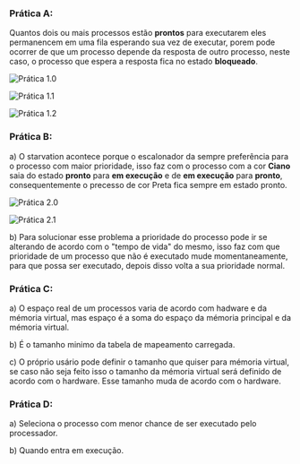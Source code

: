 ### Prática A:

Quantos dois ou mais processos estão **prontos** para executarem eles permanencem
em uma fila esperando sua vez de executar, porem pode ocorrer de que um processo depende
da resposta de outro processo, neste caso, o processo que espera a resposta fica no estado
**bloqueado**.

![Prática 1.0](https://github.com/hermino/Hermino_labos_rr_2018/blob/master/Pr%C3%A1tica1.0.PNG)

![Prática 1.1](https://github.com/hermino/Hermino_labos_rr_2018/blob/master/Pr%C3%A1tica1.1.PNG)

![Prática 1.2](https://github.com/hermino/Hermino_labos_rr_2018/blob/master/Pr%C3%A1tica1.2.PNG)


### Prática B:

a) O starvation acontece porque o escalonador da sempre preferência para o processo com maior
prioridade, isso faz com o processo com a cor **Ciano** saia do estado **pronto** para **em execução** e de **em execução**
para **pronto**, consequentemente o precesso de cor Preta fica sempre em estado pronto.


![Prática 2.0](https://github.com/hermino/Hermino_labos_rr_2018/blob/master/Pr%C3%A1tica2.0.PNG)

![Prática 2.1](https://github.com/hermino/Hermino_labos_rr_2018/blob/master/Pr%C3%A1tica2.1.PNG)

b) Para solucionar esse problema a prioridade do processo pode ir se alterando de acordo com o "tempo de vida"
do mesmo, isso faz com que prioridade de um processo que não é executado mude momentaneamente, para que possa ser
executado, depois disso volta a sua prioridade normal.

### Prática C:

a) O espaço real de um processos varia de acordo com hadware e da mémoria virtual,
mas espaço é a soma do espaço da mémoria principal e da mémoria virtual.

b) É o tamanho minimo da tabela de mapeamento carregada.

c) O próprio usário pode definir o tamanho que quiser para mémoria virtual, se caso não seja feito
isso o tamanho da mémoria virtual será definido de acordo com o hardware. Esse tamanho muda de acordo
com o hardware.

### Prática D:

a) Seleciona o processo com menor chance de ser executado pelo processador.

b) Quando entra em execução.

